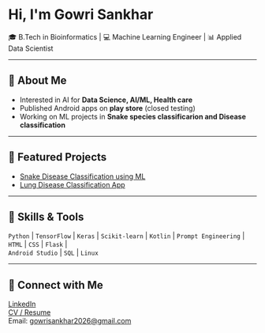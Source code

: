 # Hi, I'm Gowri Sankhar

🎓 B.Tech in Bioinformatics | 💻 Machine Learning Engineer | 📊 Applied Data Scientist  

---

## 🔹 About Me
- Interested in AI for **Data Science, AI/ML, Health care**  
- Published Android apps on **play store** (closed testing)  
- Working on ML projects in **Snake species classificarion and Disease classification**  

---

## 🔹 Featured Projects
- [Snake Disease Classification using ML](https://github.com/GowriSankhar04/Indian-Snake-species-classification)  
- [Lung Disease Classification App](https://github.com/GowriSankhar04/Lung-Disease-Classification)  
---

## 🔹 Skills & Tools
`Python` | `TensorFlow` | `Keras` | `Scikit-learn` | `Kotlin` | `Prompt Engineering` | `HTML` | `CSS` | `Flask` |  
`Android Studio` | `SQL` | `Linux`

---

## 🔹 Connect with Me
[LinkedIn](https://www.linkedin.com/in/gowri-sankhar-s-1b1401286/)  
[CV / Resume](https://docs.google.com/document/d/1rqZ1tiXu_3h8kbRuWovFu09ya8ZtjnIM7NTxRurHsFQ/edit?usp=sharing)  
Email: gowrisankhar2026@gmail.com  
